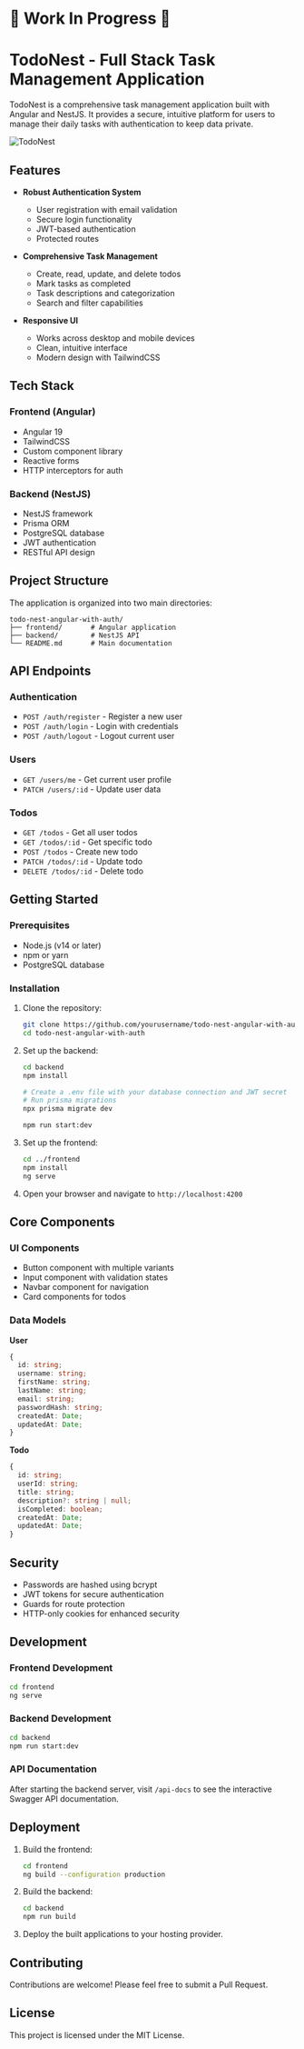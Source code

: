 # 🚧 Work In Progress 🚧

# TodoNest - Full Stack Task Management Application

TodoNest is a comprehensive task management application built with Angular and NestJS. It provides a secure, intuitive platform for users to manage their daily tasks with authentication to keep data private.

![TodoNest](./images/1.png)

## Features

- **Robust Authentication System**
  - User registration with email validation
  - Secure login functionality
  - JWT-based authentication
  - Protected routes

- **Comprehensive Task Management**
  - Create, read, update, and delete todos
  - Mark tasks as completed
  - Task descriptions and categorization
  - Search and filter capabilities

- **Responsive UI**
  - Works across desktop and mobile devices
  - Clean, intuitive interface
  - Modern design with TailwindCSS

## Tech Stack

### Frontend (Angular)
- Angular 19
- TailwindCSS
- Custom component library
- Reactive forms
- HTTP interceptors for auth

### Backend (NestJS)
- NestJS framework
- Prisma ORM
- PostgreSQL database
- JWT authentication
- RESTful API design

## Project Structure

The application is organized into two main directories:

```
todo-nest-angular-with-auth/
├── frontend/       # Angular application
├── backend/        # NestJS API
└── README.md       # Main documentation
```

## API Endpoints

### Authentication
- `POST /auth/register` - Register a new user
- `POST /auth/login` - Login with credentials
- `POST /auth/logout` - Logout current user

### Users
- `GET /users/me` - Get current user profile
- `PATCH /users/:id` - Update user data

### Todos
- `GET /todos` - Get all user todos
- `GET /todos/:id` - Get specific todo
- `POST /todos` - Create new todo
- `PATCH /todos/:id` - Update todo
- `DELETE /todos/:id` - Delete todo

## Getting Started

### Prerequisites
- Node.js (v14 or later)
- npm or yarn
- PostgreSQL database

### Installation

1. Clone the repository:
   ```bash
   git clone https://github.com/yourusername/todo-nest-angular-with-auth.git
   cd todo-nest-angular-with-auth
   ```

2. Set up the backend:
   ```bash
   cd backend
   npm install

   # Create a .env file with your database connection and JWT secret
   # Run prisma migrations
   npx prisma migrate dev

   npm run start:dev
   ```

3. Set up the frontend:
   ```bash
   cd ../frontend
   npm install
   ng serve
   ```

4. Open your browser and navigate to `http://localhost:4200`

## Core Components

### UI Components
- Button component with multiple variants
- Input component with validation states
- Navbar component for navigation
- Card components for todos

### Data Models

**User**
```typescript
{
  id: string;
  username: string;
  firstName: string;
  lastName: string;
  email: string;
  passwordHash: string;
  createdAt: Date;
  updatedAt: Date;
}
```

**Todo**
```typescript
{
  id: string;
  userId: string;
  title: string;
  description?: string | null;
  isCompleted: boolean;
  createdAt: Date;
  updatedAt: Date;
}
```

## Security

- Passwords are hashed using bcrypt
- JWT tokens for secure authentication
- Guards for route protection
- HTTP-only cookies for enhanced security

## Development

### Frontend Development
```bash
cd frontend
ng serve
```

### Backend Development
```bash
cd backend
npm run start:dev
```

### API Documentation
After starting the backend server, visit `/api-docs` to see the interactive Swagger API documentation.

## Deployment

1. Build the frontend:
   ```bash
   cd frontend
   ng build --configuration production
   ```

2. Build the backend:
   ```bash
   cd backend
   npm run build
   ```

3. Deploy the built applications to your hosting provider.

## Contributing

Contributions are welcome! Please feel free to submit a Pull Request.

## License

This project is licensed under the MIT License.
